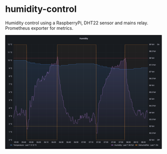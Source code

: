 # humidity-control
Humidity control using a RaspberryPi, DHT22 sensor and mains relay. Prometheus exporter for metrics.

![Grafana](docs/grafana.png) 
